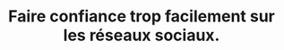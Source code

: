 ---
thematique: thematique-F3gC3Ox-MJpGbDCgSltLP
goodPractices:
- good-practice-yy7QwFREnV39Sp76snSZM
risks:
- 'Se faire abuser par une personne malveillante qui utilise un faux pseudonyme (Ex.
  : qui se fait passer pour un proche'
- une institution
- etc) pour solliciter de l’argent ou toute autre contribution malhonnête.
title: Faire confiance trop facilement sur les réseaux sociaux.
uuid: vulnerability-mZ1cn14_fLYUl6LVDXipg
visibleInCms: true
---